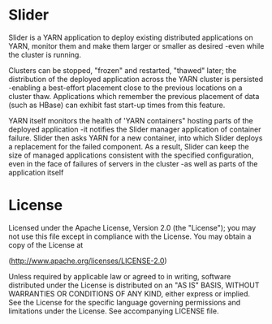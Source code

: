 <!---
   Licensed to the Apache Software Foundation (ASF) under one or more
   contributor license agreements.  See the NOTICE file distributed with
   this work for additional information regarding copyright ownership.
   The ASF licenses this file to You under the Apache License, Version 2.0
   (the "License"); you may not use this file except in compliance with
   the License.  You may obtain a copy of the License at

       http://www.apache.org/licenses/LICENSE-2.0

   Unless required by applicable law or agreed to in writing, software
   distributed under the License is distributed on an "AS IS" BASIS,
   WITHOUT WARRANTIES OR CONDITIONS OF ANY KIND, either express or implied.
   See the License for the specific language governing permissions and
   limitations under the License.
-->

# Slider


Slider is a YARN application to deploy existing distributed applications on YARN, 
monitor them and make them larger or smaller as desired -even while 
the cluster is running.

Clusters can be stopped, "frozen" and restarted, "thawed" later; the distribution
of the deployed application across the YARN cluster is persisted -enabling
a best-effort placement close to the previous locations on a cluster thaw.
Applications which remember the previous placement of data (such as HBase)
can exhibit fast start-up times from this feature.

YARN itself monitors the health of 'YARN containers" hosting parts of 
the deployed application -it notifies the Slider manager application of container
failure. Slider then asks YARN for a new container, into which Slider deploys
a replacement for the failed component. As a result, Slider can keep the
size of managed applications consistent with the specified configuration, even
in the face of failures of servers in the cluster -as well as parts of the
application itself


# License


  Licensed under the Apache License, Version 2.0 (the "License");
  you may not use this file except in compliance with the License.
  You may obtain a copy of the License at
  
   (http://www.apache.org/licenses/LICENSE-2.0)
  
  Unless required by applicable law or agreed to in writing, software
  distributed under the License is distributed on an "AS IS" BASIS,
  WITHOUT WARRANTIES OR CONDITIONS OF ANY KIND, either express or implied.
  See the License for the specific language governing permissions and
  limitations under the License. See accompanying LICENSE file.
